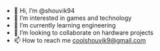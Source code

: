 - 👋 Hi, I’m @shouvik94
- 👀 I’m interested in games and technology
- 🌱 I’m currently learning engineering
- 💞️ I’m looking to collaborate on hardware projects
- 📫 How to reach me coolshouvik9@gmail.com

<!---
shouvik94/shouvik94 is a ✨ special ✨ repository because its `README.md` (this file) appears on your GitHub profile.
You can click the Preview link to take a look at your changes.
--->
